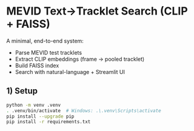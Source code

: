 # MEVID Text→Tracklet Search (CLIP + FAISS)

A minimal, end-to-end system:
- Parse MEVID test tracklets
- Extract CLIP embeddings (frame → pooled tracklet)
- Build FAISS index
- Search with natural-language + Streamlit UI

## 1) Setup
```bash
python -m venv .venv
. .venv/bin/activate  # Windows: .\.venv\Scripts\activate
pip install --upgrade pip
pip install -r requirements.txt
